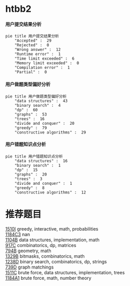 # htbb2

<!-- tabs:start -->



#### **用户提交结果分析**

```mermaid
pie title 用户提交结果分析
    "Accepted" :  29
    "Rejected" :  0
    "Wrong answer" :  12
    "Runtime error" :  1
    "Time limit exceeded" :  6
    "Memory limit exceeded" :  0
    "Compilation error" :  1
    "Partial" :  0
```

#### **用户做题类型偏好分析**

```mermaid
pie title 用户做题类型偏好分析
    "data structures" :  43
    "binary search" :  4
    "dp" :  60
    "graphs" :  53
    "trees" :  16
    "divide and conquer" :  20
    "greedy" :  79
    "constructive algorithms" :  29
```
#### **用户错题知识点分析**

```mermaid
pie title 用户错题知识点分析
    "data structures" :  16
    "binary search" :  1
    "dp" :  15
    "graphs" :  20
    "trees" :  3
    "divide and conquer" :  1
    "greedy" :  8
    "constructive algorithms" :  12
```



<!-- tabs:end -->
# 推荐题目
[1510I](https://codeforces.com/contest/1510/problem/I)		greedy,
                        interactive,
                        math,
                        probabilities		  
[1184C3](https://codeforces.com/contest/1184C/problem/3)		nan		  
[1104B](https://codeforces.com/contest/1104/problem/B)		data structures,
                        implementation,
                        math		  
[917C](https://codeforces.com/contest/917/problem/C)		combinatorics,
                        dp,
                        matrices		  
[794B](https://codeforces.com/contest/794/problem/B)		geometry,
                        math		  
[1329B](https://codeforces.com/contest/1329/problem/B)		bitmasks,
                        combinatorics,
                        math		  
[1238D](https://codeforces.com/contest/1238/problem/D)		binary search,
                        combinatorics,
                        dp,
                        strings		  
[739D](https://codeforces.com/contest/739/problem/D)		graph matchings		  
[1511C](https://codeforces.com/contest/1511/problem/C)		brute force,
                        data structures,
                        implementation,
                        trees		  
[1184A1](https://codeforces.com/contest/1184A/problem/1)		brute force,
                        math,
                        number theory		  
